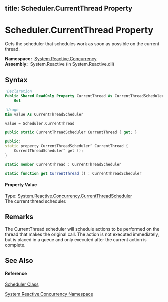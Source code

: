 title: Scheduler.CurrentThread Property
---
# Scheduler.CurrentThread Property

Gets the scheduler that schedules work as soon as possible on the current thread.

**Namespace:**  [System.Reactive.Concurrency](System.Reactive.Concurrency/System.Reactive.Concurrency)  
**Assembly:**  System.Reactive (in System.Reactive.dll)

## Syntax

```vb
'Declaration
Public Shared ReadOnly Property CurrentThread As CurrentThreadScheduler
    Get
```

```vb
'Usage
Dim value As CurrentThreadScheduler

value = Scheduler.CurrentThread
```

```csharp
public static CurrentThreadScheduler CurrentThread { get; }
```

```c++
public:
static property CurrentThreadScheduler^ CurrentThread {
    CurrentThreadScheduler^ get ();
}
```

```fsharp
static member CurrentThread : CurrentThreadScheduler
```

```javascript
static function get CurrentThread () : CurrentThreadScheduler
```

#### Property Value

Type: [System.Reactive.Concurrency.CurrentThreadScheduler](CurrentThreadScheduler/CurrentThreadScheduler)  
The current thread scheduler.

## Remarks

The CurrentThread scheduler will schedule actions to be performed on the thread that makes the original call. The action is not executed immediately, but is placed in a queue and only executed after the current action is complete.

## See Also

#### Reference

[Scheduler Class](Scheduler/Scheduler)

[System.Reactive.Concurrency Namespace](System.Reactive.Concurrency/System.Reactive.Concurrency)







